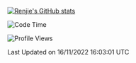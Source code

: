 [![Renjie's GitHub stats](https://github-readme-stats.vercel.app/api?username=liurenjie1024&show_icons=true&theme=chartreuse-dark)](https://github.com/anuraghazra/github-readme-stats)

<!--START_SECTION:waka-->
![Code Time](http://img.shields.io/badge/Code%20Time-332%20hrs%2042%20mins-blue)

![Profile Views](http://img.shields.io/badge/Profile%20Views-23-blue)


 Last Updated on 16/11/2022 16:03:01 UTC
<!--END_SECTION:waka-->

